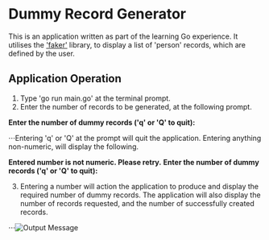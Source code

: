 # Dummy Record Generator
This is an application written as part of the learning Go experience. It utilises the ['faker'](https://github.com/manveru/faker) library, to display a list of 'person' records, which are defined by the user.
## Application Operation
1. Type 'go run main.go' at the terminal prompt.
2. Enter the number of records to be generated, at the following prompt.

**Enter the number of dummy records ('q' or 'Q' to quit):**

⋅⋅⋅Entering 'q' or 'Q' at the prompt will quit the application. Entering anything non-numeric, will display the following.

**Entered number is not numeric. Please retry.**
**Enter the number of dummy records ('q' or 'Q' to quit):**

3. Entering a number will action the application to produce and display the required number of dummy records. The application will also display the number of records requested, and the number of successfully created records.

⋅⋅⋅![Output Message](http://www.weeksontheweb.co.uk/images/readme-images/output.png)

